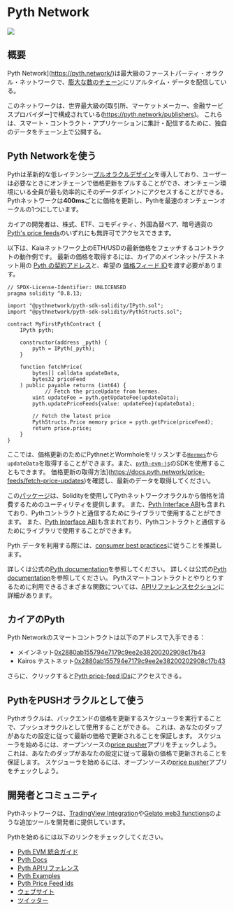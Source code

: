 # Pyth Network

![](/img/banners/kaia-pyth.png)

## 概要

Pyth Network](https://pyth.network/)は最大級のファーストパーティ・オラクル・ネットワークで、[膨大な数のチェーン](https://docs.pyth.network/price-feeds/contract-addresses)にリアルタイム・データを配信している。

このネットワークは、世界最大級の[取引所、マーケットメーカー、金融サービスプロバイダー]で構成されている(https://pyth.network/publishers)。 これらは、スマート・コントラクト・アプリケーションに集計・配信するために、独自のデータをチェーン上で公開する。

## Pyth Networkを使う

Pythは革新的な低レイテンシー[プルオラクルデザイン](https://docs.pyth.network/documentation/pythnet-price-feeds/on-demand)を導入しており、ユーザーは必要なときにオンチェーンで価格更新をプルすることができ、オンチェーン環境にいる全員が最も効率的にそのデータポイントにアクセスすることができる。  Pythネットワークは**400ms**ごとに価格を更新し、Pythを最速のオンチェーンオークルの1つにしています。

カイアの開発者は、株式、ETF、コモディティ、外国為替ペア、暗号通貨の[Pyth's price feeds](https://pyth.network/developers/price-feed-ids)のいずれにも無許可でアクセスできます。

以下は、Kaiaネットワーク上のETH/USDの最新価格をフェッチするコントラクトの動作例です。
最新の価格を取得するには、カイアのメインネット/テストネット用の [Pyth の契約アドレス](https://docs.pyth.network/price-feeds/contract-addresses/evm)と、希望の [価格フィード ID](https://pyth.network/developers/price-feed-ids)を渡す必要があります。

```solidity
// SPDX-License-Identifier: UNLICENSED
pragma solidity ^0.8.13;

import "@pythnetwork/pyth-sdk-solidity/IPyth.sol";
import "@pythnetwork/pyth-sdk-solidity/PythStructs.sol";

contract MyFirstPythContract {
    IPyth pyth;

    constructor(address _pyth) {
        pyth = IPyth(_pyth);
    }

    function fetchPrice(
        bytes[] calldata updateData,
        bytes32 priceFeed
    ) public payable returns (int64) {
		    // Fetch the priceUpdate from hermes.
        uint updateFee = pyth.getUpdateFee(updateData);
        pyth.updatePriceFeeds{value: updateFee}(updateData);

        // Fetch the latest price
        PythStructs.Price memory price = pyth.getPrice(priceFeed);
        return price.price;
    }
}
```

ここでは、価格更新のためにPythnetとWormholeをリッスンする[`Hermes`](https://hermes.pyth.network/docs/)から`updateData`を取得することができます。また、[`pyth-evm-js`](https://github.com/pyth-network/pyth-crosschain/blob/main/target_chains/ethereum/sdk/js/src/EvmPriceServiceConnection.ts#L15)のSDKを使用することもできます。  価格更新の取得方法](https://docs.pyth.network/price-feeds/fetch-price-updates)を確認し、最新のデータを取得してください。

この[パッケージ](https://github.com/pyth-network/pyth-crosschain/tree/main/target_chains/ethereum/sdk/solidity)は、Solidityを使用してPythネットワークオラクルから価格を消費するためのユーティリティを提供します。 また、[Pyth Interface ABI](https://github.com/pyth-network/pyth-crosschain/blob/main/target_chains/ethereum/sdk/solidity/abis/IPyth.json)も含まれており、Pythコントラクトと通信するためにライブラリで使用することができます。 また、[Pyth Interface ABI](https://github.com/pyth-network/pyth-crosschain/blob/main/target_chains/ethereum/sdk/solidity/abis/IPyth.json)も含まれており、Pythコントラクトと通信するためにライブラリで使用することができます。

Pyth データを利用する際には、[consumer best practices](https://docs.pyth.network/documentation/pythnet-price-feeds/best-practices)に従うことを推奨します。

詳しくは公式の[Pyth documentation](https://docs.pyth.network/price-feeds)を参照してください。 詳しくは公式の[Pyth documentation](https://docs.pyth.network/price-feeds)を参照してください。 Pythスマートコントラクトとやりとりするために利用できるさまざまな関数については、[APIリファレンスセクション](https://api-reference.pyth.network/price-feeds/evm/getPrice)に詳細があります。

## カイアのPyth

Pyth Networkのスマートコントラクトは以下のアドレスで入手できる：

- メインネット[0x2880ab155794e7179c9ee2e38200202908c17b43](https://kaiascan.io/account/0x2880aB155794e7179c9eE2e38200202908C17B43)
- Kairos テストネット[0x2880ab155794e7179c9ee2e38200202908c17b43](https://kairos.kaiascan.io/account/0x2880aB155794e7179c9eE2e38200202908C17B43)

さらに、クリックすると[Pyth price-feed IDs](https://pyth.network/developers/price-feed-ids)にアクセスできる。

## PythをPUSHオラクルとして使う

Pythオラクルは、バックエンドの価格を更新するスケジューラを実行することで、プッシュオラクルとして使用することができる。 これは、あなたのダップがあなたの設定に従って最新の価格で更新されることを保証します。 スケジューラを始めるには、オープンソースの[price pusher](https://github.com/pyth-network/pyth-crosschain/tree/main/apps/price_pusher)アプリをチェックしよう。 これは、あなたのダップがあなたの設定に従って最新の価格で更新されることを保証します。 スケジューラを始めるには、オープンソースの[price pusher](https://github.com/pyth-network/pyth-crosschain/tree/main/apps/price_pusher)アプリをチェックしよう。

## 開発者とコミュニティ

Pythネットワークは、[TradingView Integration](https://docs.pyth.network/guides/how-to-create-tradingview-charts)や[Gelato web3 functions](https://docs.pyth.network/guides/how-to-schedule-price-updates-with-gelato)のような追加ツールを開発者に提供しています。

Pythを始めるには以下のリンクをチェックしてください。

- [Pyth EVM 統合ガイド](https://docs.pyth.network/price-feeds/use-real-time-data/evm)
- [Pyth Docs](https://docs.pyth.network/home)
- [Pyth APIリファレンス](https://api-reference.pyth.network/price-feeds/evm/getPrice)
- [Pyth Examples](https://github.com/pyth-network/pyth-examples)
- [Pyth Price Feed Ids](https://pyth.network/developers/price-feed-ids)
- [ウェブサイト](https://pyth.network/)
- [ツイッター](https://x.com/PythNetwork)
